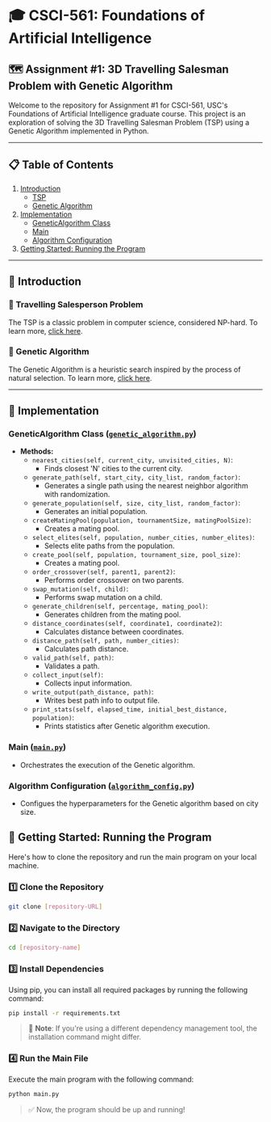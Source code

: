 # 🎓 CSCI-561: Foundations of Artificial Intelligence

## 🗺️ Assignment #1: 3D Travelling Salesman Problem with Genetic Algorithm

Welcome to the repository for Assignment #1 for CSCI-561, USC's Foundations of Artificial Intelligence graduate course. This project is an exploration of solving the 3D Travelling Salesman Problem (TSP) using a Genetic Algorithm implemented in Python. 

---

## 📋 Table of Contents
1. [Introduction](#🌟-introduction)
    - [TSP](#🚗-travelling-salesperson-problem)
    - [Genetic Algorithm](#🧬-genetic-algorithm)
2. [Implementation](#🔨-implementation)
    - [GeneticAlgorithm Class](#geneticalgorithm-class-genetic_algorithmpy)
    - [Main](#main-mainpy)
    - [Algorithm Configuration](#algorithm-configuration-algorithm_configpy)
3. [Getting Started: Running the Program](#🚀-getting-started-running-the-program)

---

## 🌟 Introduction

### 🚗 Travelling Salesperson Problem
The TSP is a classic problem in computer science, considered NP-hard. To learn more, [click here](https://blog.routific.com/blog/travelling-salesman-problem).

### 🧬 Genetic Algorithm
The Genetic Algorithm is a heuristic search inspired by the process of natural selection. To learn more, [click here](https://towardsdatascience.com/introduction-to-genetic-algorithms-including-example-code-e396e98d8bf3).

---

## 🔨 Implementation

### GeneticAlgorithm Class ([`genetic_algorithm.py`](https://github.com/mkschulz9/GeneticAlgorithm/blob/main/genetic_algorithm.py))
- **Methods:**
    - `nearest_cities(self, current_city, unvisited_cities, N)`: 
      - Finds closest 'N' cities to the current city.
    - `generate_path(self, start_city, city_list, random_factor)`: 
      - Generates a single path using the nearest neighbor algorithm with randomization.
    - `generate_population(self, size, city_list, random_factor)`: 
      - Generates an initial population.
    - `createMatingPool(population, tournamentSize, matingPoolSize)`: 
      - Creates a mating pool.
    - `select_elites(self, population, number_cities, number_elites)`: 
      - Selects elite paths from the population.
    - `create_pool(self, population, tournament_size, pool_size)`: 
      - Creates a mating pool.
    - `order_crossover(self, parent1, parent2)`: 
      - Performs order crossover on two parents.
    - `swap_mutation(self, child)`: 
      - Performs swap mutation on a child.
    - `generate_children(self, percentage, mating_pool)`: 
      - Generates children from the mating pool.
    - `distance_coordinates(self, coordinate1, coordinate2)`: 
      - Calculates distance between coordinates.
    - `distance_path(self, path, number_cities)`: 
      - Calculates path distance.
    - `valid_path(self, path)`: 
      - Validates a path.
    - `collect_input(self)`: 
      - Collects input information.
    - `write_output(path_distance, path)`: 
      - Writes best path info to output file.
    - `print_stats(self, elapsed_time, initial_best_distance, population)`: 
      - Prints statistics after Genetic algorithm execution.

### Main ([`main.py`](https://github.com/mkschulz9/GeneticAlgorithm/blob/main/main.py))
- Orchestrates the execution of the Genetic algorithm.

### Algorithm Configuration ([`algorithm_config.py`](https://github.com/mkschulz9/GeneticAlgorithm/blob/main/algorithm_config.py))
- Configues the hyperparameters for the Genetic algorithm based on city size.

## 🚀 Getting Started: Running the Program

Here's how to clone the repository and run the main program on your local machine.

### 1️⃣ Clone the Repository

```bash
git clone [repository-URL]
```

### 2️⃣ Navigate to the Directory

```bash
cd [repository-name]
```

### 3️⃣ Install Dependencies

Using pip, you can install all required packages by running the following command:

```bash
pip install -r requirements.txt
```

> 📝 **Note**: If you're using a different dependency management tool, the installation command might differ.

### 4️⃣ Run the Main File

Execute the main program with the following command:

```bash
python main.py
```

> ✅ Now, the program should be up and running!
